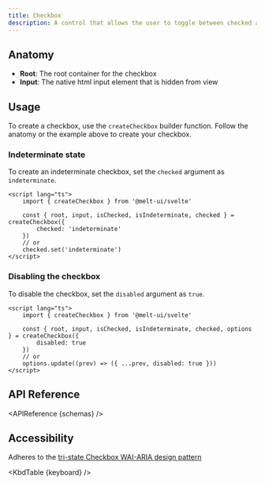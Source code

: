 ```yaml
---
title: Checkbox
description: A control that allows the user to toggle between checked and not checked.
---
```


<script>
    import { APIReference, KbdTable } from '$docs/components'
    export let schemas
    export let keyboard
</script>

## Anatomy

- **Root**: The root container for the checkbox
- **Input**: The native html input element that is hidden from view

## Usage

To create a checkbox, use the `createCheckbox` builder function. Follow the anatomy or the example
above to create your checkbox.

### Indeterminate state

To create an indeterminate checkbox, set the `checked` argument as `indeterminate`.

```svelte {5,8}
<script lang="ts">
	import { createCheckbox } from '@melt-ui/svelte'

	const { root, input, isChecked, isIndeterminate, checked } = createCheckbox({
		checked: 'indeterminate'
	})
	// or
	checked.set('indeterminate')
</script>
```

### Disabling the checkbox

To disable the checkbox, set the `disabled` argument as `true`.

```svelte {5,8}
<script lang="ts">
	import { createCheckbox } from '@melt-ui/svelte'

	const { root, input, isChecked, isIndeterminate, checked, options } = createCheckbox({
		disabled: true
	})
	// or
	options.update((prev) => ({ ...prev, disabled: true }))
</script>
```

## API Reference

<APIReference {schemas} />

## Accessibility

Adheres to the
[tri-state Checkbox WAI-ARIA design pattern](https://www.w3.org/WAI/ARIA/apg/patterns/checkbox/)

<KbdTable {keyboard} />
